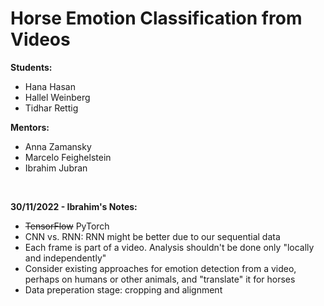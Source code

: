 # Horse Emotion Classification from Videos  

**Students:**  
- Hana Hasan  
- Hallel Weinberg  
- Tidhar Rettig  

**Mentors:**  
- Anna Zamansky  
- Marcelo Feighelstein  
- Ibrahim Jubran  
<br />
    
**30/11/2022 - Ibrahim's Notes:**
- ~~TensorFlow~~ PyTorch
- CNN vs. RNN: RNN might be better due to our sequential data
- Each frame is part of a video. Analysis shouldn't be done only "locally and independently"  
- Consider existing approaches for emotion detection from a video, perhaps on humans or other animals, and "translate" it for horses  
- Data preperation stage: cropping and alignment  


